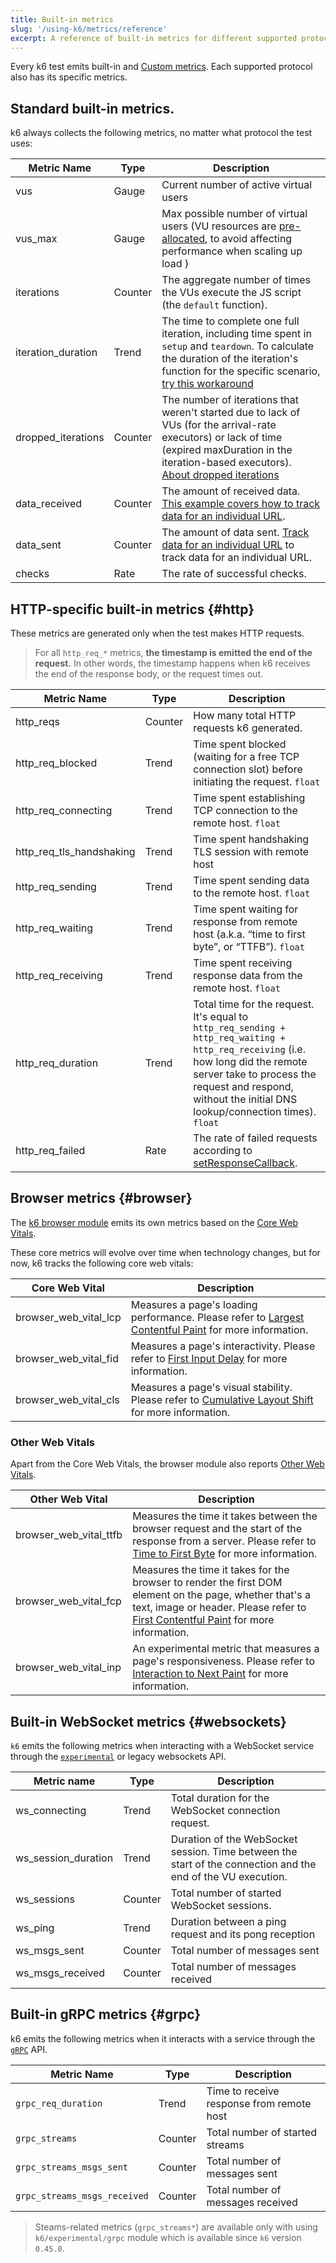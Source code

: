 ```yaml
---
title: Built-in metrics
slug: '/using-k6/metrics/reference'
excerpt: A reference of built-in metrics for different supported protocols.
---
```


Every k6 test emits built-in and [Custom metrics](/using-k6/metrics/create-custom-metrics).
Each supported protocol also has its specific metrics.

## Standard built-in metrics.

k6 always collects the following metrics, no matter what protocol the test uses:

| Metric Name        | Type    | Description                                                                                                                                                                                                                                                   |
|--------------------|---------|---------------------------------------------------------------------------------------------------------------------------------------------------------------------------------------------------------------------------------------------------------------|
| vus                | Gauge   | Current number of active virtual users                                                                                                                                                                                                                        |
| vus_max            | Gauge   | Max possible number of virtual users (VU resources are [pre-allocated](/using-k6/scenarios/concepts/arrival-rate-vu-allocation/), to avoid affecting performance when scaling up load )                                                                                                              |
| iterations         | Counter | The aggregate number of times the VUs execute the JS script (the `default` function).                                                                                                                                                                        |
| iteration_duration | Trend   | The time to complete one full iteration, including time spent in `setup` and `teardown`. To calculate the duration of the iteration's function for the specific scenario, [try this workaround](/using-k6/workaround-to-calculate-iteration_duration) |
| dropped_iterations | Counter | The number of iterations that weren't started due to lack of VUs (for the arrival-rate executors) or lack of time (expired maxDuration in the iteration-based executors). [About dropped iterations](/using-k6/scenarios/concepts/dropped-iterations/)                                                                             |
| data_received      | Counter | The amount of received data. [This example covers how to track data for an individual URL](/examples/track-transmitted-data-per-url).                                                                                                                         |
| data_sent          | Counter | The amount of data sent. [Track data for an individual URL](/examples/track-transmitted-data-per-url) to track data for an individual URL.                                                                                                                                   |
| checks             | Rate    | The rate of successful checks.

## HTTP-specific built-in metrics {#http}

These metrics are generated only when the test makes HTTP requests.

<Blockquote mod="note" title="">

For all `http_req_*` metrics, **the timestamp is emitted the end of the request.**
In other words, the timestamp happens when k6 receives the end of the response body, or the request times out.

</Blockquote>

| Metric Name              | Type    | Description                                                                                                                                                                                                                                  |
|--------------------------|---------|----------------------------------------------------------------------------------------------------------------------------------------------------------------------------------------------------------------------------------------------|
| http_reqs                | Counter | How many total HTTP requests k6 generated.                                                                                                                                                                                                   |
| http_req_blocked         | Trend   | Time spent blocked (waiting for a free TCP connection slot) before initiating the request. `float`                                                                                                                                           |
| http_req_connecting      | Trend   | Time spent establishing TCP connection to the remote host. `float`                                                                                                                                                                           |
| http_req_tls_handshaking | Trend   | Time spent handshaking TLS session with remote host                                                                                                                                                                                          |
| http_req_sending         | Trend   | Time spent sending data to the remote host. `float`                                                                                                                                                                                          |
| http_req_waiting         | Trend   | Time spent waiting for response from remote host (a.k.a. “time to first byte”, or “TTFB”). `float`                                                                                                                                           |
| http_req_receiving       | Trend   | Time spent receiving response data from the remote host. `float`                                                                                                                                                                             |
| http_req_duration        | Trend   | Total time for the request. It's equal to `http_req_sending + http_req_waiting + http_req_receiving` (i.e. how long did the remote server take to process the request and respond, without the initial DNS lookup/connection times). `float` |
| http_req_failed          | Rate    | The rate of failed requests according to [setResponseCallback](/javascript-api/k6-http/setresponsecallback).                                                                                                                        |

## Browser metrics {#browser}

The [k6 browser module](/using-k6-browser) emits its own metrics based on the [Core Web Vitals](https://web.dev/vitals/#core-web-vitals).


These core metrics will evolve over time when technology changes, but for now, k6 tracks the following core web vitals:

| Core Web Vital        |  Description                                                                                                 |
|-----------------------|--------------------------------------------------------------------------------------------------------------|
| browser_web_vital_lcp | Measures a page's loading performance. Please refer to [Largest Contentful Paint](https://web.dev/lcp/) for more information. |
| browser_web_vital_fid | Measures a page's interactivity. Please refer to [First Input Delay](https://web.dev/fid/) for more information.          |
| browser_web_vital_cls | Measures a page's visual stability. Please refer to [Cumulative Layout Shift](https://web.dev/cls/) for more information.  |

### Other Web Vitals

Apart from the Core Web Vitals, the browser module also reports [Other Web Vitals](https://web.dev/vitals/#other-web-vitals).


| Other Web Vital                 |  Description                                                                                                 |
|-------------------------------- |--------------------------------------------------------------------------------------------------------------|
| browser_web_vital_ttfb          | Measures the time it takes between the browser request and the start of the response from a server. Please refer to [Time to First Byte](https://web.dev/ttfb/) for more information.|
| browser_web_vital_fcp           | Measures the time it takes for the browser to render the first DOM element on the page, whether that's a text, image or header. Please refer to [First Contentful Paint](https://web.dev/fcp/) for more information.  |
| browser_web_vital_inp           | An experimental metric that measures a page's responsiveness. Please refer to [Interaction to Next Paint](https://web.dev/inp/) for more information.  |


## Built-in WebSocket metrics {#websockets}

`k6` emits the following metrics when interacting with a WebSocket service through the [`experimental`](/javascript-api/k6-experimental/websockets) or legacy websockets API.

| Metric name         | Type    | Description                                                                                                  |
|---------------------|---------|--------------------------------------------------------------------------------------------------------------|
| ws_connecting       | Trend   | Total duration for the WebSocket connection request.                                                         |
| ws_session_duration | Trend   | Duration of the WebSocket session. Time between the start of the connection and the end of the VU execution. |
| ws_sessions         | Counter | Total number of started WebSocket sessions.                                                                  |
| ws_ping             | Trend   | Duration between a ping request and its pong reception                                                       |
| ws_msgs_sent        | Counter | Total number of messages sent                                                                                |
| ws_msgs_received    | Counter | Total number of messages received |

## Built-in gRPC metrics {#grpc}

k6 emits the following metrics when it interacts with a service through the [`gRPC`](https://k6.io/docs/javascript-api/k6-net-grpc/) API.

| Metric Name                  | Type    | Description                               |
|------------------------------|---------|-------------------------------------------|
| `grpc_req_duration`          | Trend   | Time to receive response from remote host |
| `grpc_streams`               | Counter | Total number of started streams |
| `grpc_streams_msgs_sent`     | Counter | Total number of messages sent |
| `grpc_streams_msgs_received` | Counter | Total number of messages received |


<Blockquote mod="note" title="">

Steams-related metrics (`grpc_streams*`) are available only with using `k6/experimental/grpc` module which is available since `k6` version `0.45.0`.

</Blockquote>